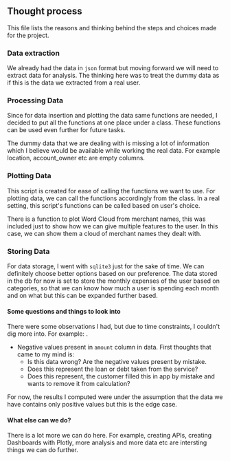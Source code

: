 ## Thought process

This file lists the reasons and thinking behind the steps and choices made for the project. 

### Data extraction
We already had the data in  `json` format but moving forward we will need to extract data for analysis. 
The thinking here was to treat the dummy data as if this is the data we extracted from a real user. 

### Processing Data
Since for data insertion and plotting the data same functions are needed, I decided to put all the functions at one place under a class. 
These functions can be used even further for future tasks. 

The dummy data that we are dealing with is missing a lot of information which I believe would be available while working the real data. 
For example location, account_owner etc are empty columns. 

### Plotting Data

This script is created for ease of calling the functions we want to use. 
For plotting data, we can call the functions accordingly from the class. 
In a real setting, this script's functions can be called based on user's choice. 

There is a function to plot Word Cloud from merchant names, this was included just to show how we can give multiple features to the user. In this case, we can show them a cloud of merchant names they dealt with. 

### Storing Data 

For data storage, I went with `sqlite3` just for the sake of time. We can definitely choose better options
based on our preference. The data stored in the db for now is set to store the monthly expenses of the user based on categories, so that we can know how much a user is spending each month and on what
but this can be expanded further based.


#### Some questions and things to look into
There were some observations I had, but due to time constraints, I couldn't dig more into. 
For example: . 

- Negative values present in `amount` column in data. First thoughts that came to my mind is: 
    - Is this data wrong? Are the negative values present by mistake.
    - Does this represent the loan or debt taken from the service?
    - Does this represent, the customer filled this in app by mistake and wants to remove it from calculation?
    
For now, the results I computed were under the assumption that the data we have contains only positive values but this is the edge case. 


#### What else can we do? 

There is a lot more we can do here. For example, creating APIs, creating Dashboards with Plotly, more analysis and more data etc are intersting things we can do further. 


